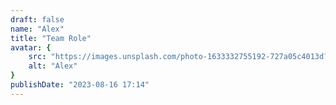 ```yaml
---
draft: false
name: "Alex"
title: "Team Role"
avatar: {
    src: "https://images.unsplash.com/photo-1633332755192-727a05c4013d?&fit=crop&w=280",
    alt: "Alex"
}
publishDate: "2023-08-16 17:14"
---
```

